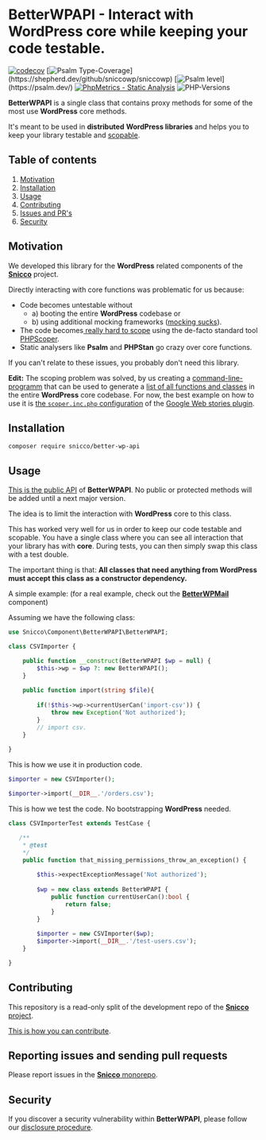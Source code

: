 # BetterWPAPI - Interact with WordPress core while keeping your code testable.

[![codecov](https://img.shields.io/badge/Coverage-100%25-success
)](https://codecov.io/gh/sniccowp/sniccowp)
[![Psalm Type-Coverage](https://shepherd.dev/github/sniccowp/sniccowp/coverage.svg?)](https://shepherd.dev/github/sniccowp/sniccowp)
[![Psalm level](https://shepherd.dev/github/sniccowp/sniccowp/level.svg?)](https://psalm.dev/)
[![PhpMetrics - Static Analysis](https://img.shields.io/badge/PhpMetrics-Static_Analysis-2ea44f)](https://sniccowp.github.io/sniccowp/phpmetrics/BetterWPAPI/index.html)
![PHP-Versions](https://img.shields.io/badge/PHP-%5E7.4%7C%5E8.0%7C%5E8.1-blue)

**BetterWPAPI** is a single class that contains proxy methods for some of the most use **WordPress** core methods.

It's meant to be used in **distributed** **WordPress libraries** and helps you to keep your library testable and
[scopable](https://github.com/humbug/php-scoper).

## Table of contents

1. [Motivation](#motivation)
2. [Installation](#installation)
3. [Usage](#usage)
4. [Contributing](#contributing)
5. [Issues and PR's](#reporting-issues-and-sending-pull-requests)
6. [Security](#security)

## Motivation

We developed this library for the **WordPress** related components of the
[**Snicco**](https://github.com/snicco/snicco) project.

Directly interacting with core functions was problematic for us because:

- Code becomes untestable without
    - a) booting the entire **WordPress** codebase or
    - b) using additional mocking frameworks ([mocking sucks](https://twitter.com/icooper/status/1036527957798412288)).
- The code becomes[ really hard to scope](https://github.com/humbug/php-scoper/issues/303) using the de-facto standard
  tool [PHPScoper](https://github.com/humbug/php-scoper).
- Static analysers like **Psalm** and **PHPStan** go crazy over core functions.

If you can't relate to these issues, you probably don't need this library.

**Edit:** The scoping problem was solved, by us creating
a [command-line-programm](https://github.com/snicco/php-scoper-excludes) that can be used to generate
a [list of all functions and classes](https://github.com/snicco/php-scoper-wordpress-excludes/blob/master/generated/exclude-wordpress-functions.json)
in the entire **WordPress** core codebase. For now, the best example on how to use it
is [the `scoper.inc.php` configuration](https://github.com/GoogleForCreators/web-stories-wp/blob/main/scoper.inc.php#L13)
of the [Google Web stories plugin](https://github.com/GoogleForCreators/web-stories-wp).

## Installation

```shell
composer require snicco/better-wp-api
```

## Usage

[This is the public API](https://github.com/snicco/better-wp-api/blob/master/src/BetterWPAPI.php#L36) of
**BetterWPAPI**. No public or protected methods will be added until a next major version.

The idea is to limit the interaction with **WordPress** core to this class.

This has worked very well for us in order to keep our code testable and scopable. You have a single class where you can
see all interaction that your library has with **core**. During tests, you can then simply swap this class with a test
double.

The important thing is that: **All classes that need anything from WordPress must accept this class as a constructor
dependency.**

A simple example: (for a real example, check out the 
[**BetterWPMail**](https://github.com/snicco/snicco/blob/licensing-and-docs/src/Snicco/Component/better-wp-mail/src/WPMailAPI.php)
component)

Assuming we have the following class:

```php
use Snicco\Component\BetterWPAPI\BetterWPAPI;

class CSVImporter {

    public function __construct(BetterWPAPI $wp = null) {
        $this->wp = $wp ?: new BetterWPAPI();
    }
    
    public function import(string $file){
    
        if(!$this->wp->currentUserCan('import-csv')) {
            throw new Exception('Not authorized');
        }
        // import csv.
    }
    
}
```

This is how we use it in production code.

```php
$importer = new CSVImporter();

$importer->import(__DIR__.'/orders.csv');
```

This is how we test the code. No bootstrapping **WordPress** needed.

```php 
class CSVImporterTest extends TestCase {

   /**
    * @test
    */
    public function that_missing_permissions_throw_an_exception() {
        
        $this->expectExceptionMessage('Not authorized');
        
        $wp = new class extends BetterWPAPI {
            public function currentUserCan():bool {
                return false;
            }
        }
        
        $importer = new CSVImporter($wp);
        $importer->import(__DIR__.'/test-users.csv');
    }

}

```

## Contributing

This repository is a read-only split of the development repo of the [**Snicco** project](https://github.com/snicco/snicco).

[This is how you can contribute](https://github.com/snicco/snicco/blob/master/CONTRIBUTING.md).

## Reporting issues and sending pull requests

Please report issues in the
[**Snicco** monorepo](https://github.com/snicco/snicco/blob/master/CONTRIBUTING.md##using-the-issue-tracker).

## Security

If you discover a security vulnerability within **BetterWPAPI**, please follow
our [disclosure procedure](https://github.com/snicco/snicco/blob/master/SECURITY.md).
